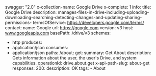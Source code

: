 swagger: "2.0"
x-collection-name: Google Drive
x-complete: 1
info:
  title: Google Drive
  description: manages-files-in-drive-including-uploading-downloading-searching-detecting-changes-and-updating-sharing-permissions-
  termsOfService: https://developers.google.com/terms/
  contact:
    name: Google
    url: https://google.com
  version: v3
host: www.googleapis.com
basePath: /drive/v3
schemes:
- http
produces:
- application/json
consumes:
- application/json
paths:
  /about:
    get:
      summary: Get About
      description: Gets information about the user, the user's Drive, and system capabilities.
      operationId: drive.about.get
      x-api-path-slug: about-get
      responses:
        200:
          description: OK
      tags:
      - About